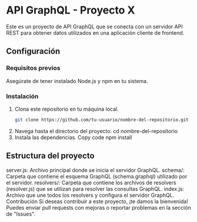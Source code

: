 # API GraphQL - Proyecto X

Este es un proyecto de API GraphQL que se conecta con un servidor API REST para obtener datos utilizados en una aplicación cliente de frontend.

## Configuración

### Requisitos previos

Asegúrate de tener instalado Node.js y npm en tu sistema.

### Instalación

1. Clona este repositorio en tu máquina local.
   ```bash
   git clone https://github.com/tu-usuario/nombre-del-repositorio.git
2. Navega hasta el directorio del proyecto.
   cd nombre-del-repositorio
3. Instala las dependencias.
  Copy code
  npm install
## Estructura del proyecto
server.js: Archivo principal donde se inicia el servidor GraphQL.
schema/: Carpeta que contiene el esquema GraphQL (schema.graphql) utilizado por el servidor.
resolvers/: Carpeta que contiene los archivos de resolvers (resolver.js) que se utilizan para resolver las consultas GraphQL.
index.js: Archivo que une todos los resolvers y configura el servidor GraphQL.
Contribución
Si deseas contribuir a este proyecto, ¡te damos la bienvenida! Puedes enviar pull requests con mejoras o reportar problemas en la sección de "Issues".
